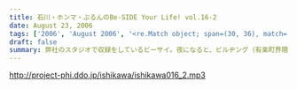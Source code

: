 ```yaml
---
title: 石川・ホンマ・ぶるんのBe-SIDE Your Life! vol.16-2
date: August 23, 2006
tags: ['2006', 'August 2006', '<re.Match object; span=(30, 36), match='vol.16'>']
draft: false
summary: 弊社のスタジオで収録をしているビーサイ。夜になると、ビルヂング（有楽町界隈のビルはこのような発音が多い）の空調が落とされるため非常に暑くなるは言わずもがな。水分補給の重要なこの季節、ぶるんサンは弊社の無料ドリンク（主に粗茶）を多量に飲み、その卓越したしゃべりに磨きをかけていることを覚えていてほしい。NAMAE
---
```


http://project-phi.ddo.jp/ishikawa/ishikawa016_2.mp3

